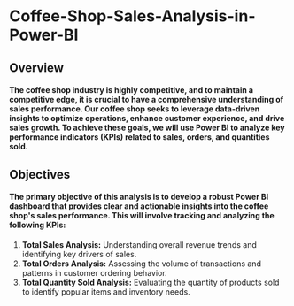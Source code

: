 # Coffee-Shop-Sales-Analysis-in-Power-BI

## Overview
#### The coffee shop industry is highly competitive, and to maintain a competitive edge, it is crucial to have a comprehensive understanding of sales performance. Our coffee shop seeks to leverage data-driven insights to optimize operations, enhance customer experience, and drive sales growth. To achieve these goals, we will use Power BI to analyze key performance indicators (KPIs) related to sales, orders, and quantities sold.

## Objectives
#### The primary objective of this analysis is to develop a robust Power BI dashboard that provides clear and actionable insights into the coffee shop's sales performance. This will involve tracking and analyzing the following KPIs:

<ol>
  <li><b>Total Sales Analysis:</b> Understanding overall revenue trends and identifying key drivers of sales.</li>
  <li><b>Total Orders Analysis:</b> Assessing the volume of transactions and patterns in customer ordering behavior.</li>
  <li><b>Total Quantity Sold Analysis:</b> Evaluating the quantity of products sold to identify popular items and inventory needs.</li>
</ol> 


